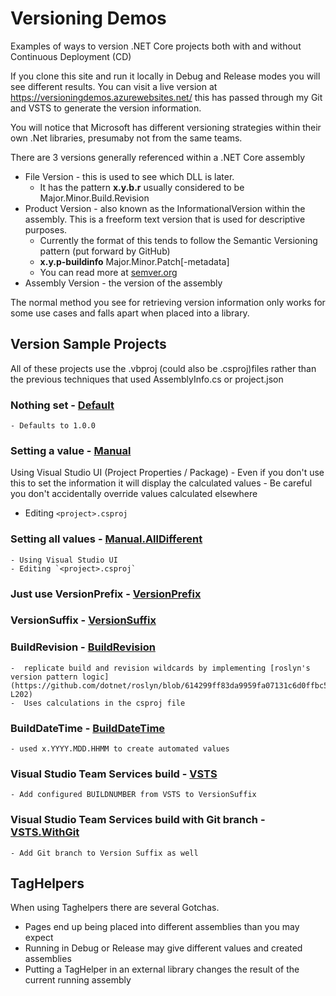 # Versioning Demos
Examples of ways to version .NET Core projects both with and without Continuous Deployment (CD)

If you clone this site and run it locally in Debug and Release modes you will see different results.
You can visit a live version at https://versioningdemos.azurewebsites.net/ this has passed through my Git and VSTS to
generate the version information.

You will notice that Microsoft has different versioning strategies within their own .Net libraries, presumaby not
from the same teams.

There are 3 versions generally referenced within a .NET Core assembly
* File Version - this is used to see which DLL is later.
    * It has the pattern **x.y.b.r** usually considered to be Major.Minor.Build.Revision
* Product Version - also known as the InformationalVersion within the assembly. This is a freeform text version that is used for descriptive purposes.
    * Currently the format of this tends to follow the Semantic Versioning pattern (put forward by GitHub)
    * **x.y.p-buildinfo** Major.Minor.Patch[-metadata]
    * You can read more at [semver.org](https://semver.org/)
* Assembly Version - the version of the assembly

The normal method you see for retrieving version information only works for
some use cases and falls apart when placed into a library.

## Version Sample Projects
All of these projects use the .vbproj (could also be .csproj)files rather than the previous techniques
that used AssemblyInfo.cs or project.json

### Nothing set - [Default](Default/Default.vbproj)
    - Defaults to 1.0.0

### Setting a value - [Manual](Manual/Manual.vbproj)
 Using Visual Studio UI (Project Properties / Package)
    - Even if you don't use this to set the information it will display the calculated values
    - Be careful you don't accidentally override values calculated elsewhere
  - Editing `<project>.csproj` 

### Setting all values - [Manual.AllDifferent](Manual.AllDifferent/Manual.AllDifferent.vbproj)
    - Using Visual Studio UI
    - Editing `<project>.csproj` 

### Just use VersionPrefix - [VersionPrefix](VersionPrefix/VersionPrefix.vbproj)

### VersionSuffix - [VersionSuffix](VersionSuffix/VersionSuffix.vbproj)

### BuildRevision - [BuildRevision](BuildRevision/BuildRevision.vbproj)
    -  replicate build and revision wildcards by implementing [roslyn's version pattern logic](https://github.com/dotnet/roslyn/blob/614299ff83da9959fa07131c6d0ffbc58873b6ae/src/Compilers/Core/Portable/VersionHelper.cs#L187-L202) 
    -  Uses calculations in the csproj file

### BuildDateTime - [BuildDateTime](BuildDateTime/BuildDateTime.vbproj)
    - used x.YYYY.MDD.HHMM to create automated values

### Visual Studio Team Services build - [VSTS](VSTS/VSTS.vbproj)
    - Add configured BUILDNUMBER from VSTS to VersionSuffix

###  Visual Studio Team Services build with Git branch - [VSTS.WithGit](VSTS.WithGit/VSTS.WithGit.vbproj)
    - Add Git branch to Version Suffix as well

## TagHelpers
When using Taghelpers there are several Gotchas.
  - Pages end up being placed into different assemblies than you may expect
  - Running in Debug or Release may give different values and created assemblies
  - Putting a TagHelper in an external library changes the result of the current running assembly

